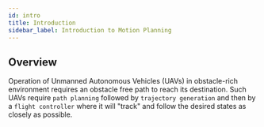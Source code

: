 ```yaml
---
id: intro
title: Introduction
sidebar_label: Introduction to Motion Planning
---
```


## Overview

Operation of Unmanned Autonomous Vehicles (UAVs) in obstacle-rich environment requires an obstacle free path to reach its destination. Such UAVs require `path planning` followed by `trajectory generation` and then by a `flight controller` where it will "track" and follow the desired states as closely as possible.